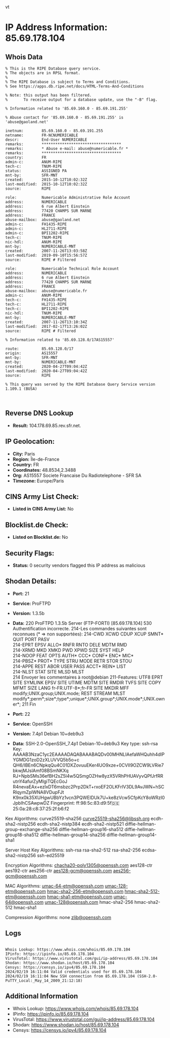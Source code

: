 vt
# IP Address Information: 85.69.178.104

## Whois Data
```
% This is the RIPE Database query service.
% The objects are in RPSL format.
%
% The RIPE Database is subject to Terms and Conditions.
% See https://apps.db.ripe.net/docs/HTML-Terms-And-Conditions

% Note: this output has been filtered.
%       To receive output for a database update, use the "-B" flag.

% Information related to '85.69.160.0 - 85.69.191.255'

% Abuse contact for '85.69.160.0 - 85.69.191.255' is 'abuse@gaoland.net'

inetnum:        85.69.160.0 - 85.69.191.255
netname:        FR-NCNUMERICABLE
descr:          End-User NUMERICABLE
remarks:        ***********************************
remarks:        * Abuse e-mail: abuse@numericable.fr *
remarks:        ***********************************
country:        FR
admin-c:        ANUM-RIPE
tech-c:         TNUM-RIPE
status:         ASSIGNED PA
mnt-by:         SFR-MNT
created:        2015-10-12T10:02:32Z
last-modified:  2015-10-12T10:02:32Z
source:         RIPE

role:           Numericable Administrative Role Account
address:        NUMERICABLE
address:        6 rue Albert Einstein
address:        77420 CHAMPS SUR MARNE
address:        FRANCE
abuse-mailbox:  abuse@gaoland.net
admin-c:        FH1435-RIPE
admin-c:        HL2711-RIPE
admin-c:        BPI1202-RIPE
tech-c:         TNUM-RIPE
nic-hdl:        ANUM-RIPE
mnt-by:         NUMERICABLE-MNT
created:        2007-11-26T13:03:58Z
last-modified:  2019-09-10T15:56:57Z
source:         RIPE # Filtered

role:           Numericable Technical Role Account
address:        NUMERICABLE
address:        6 rue Albert Einstein
address:        77420 CHAMPS SUR MARNE
address:        FRANCE
abuse-mailbox:  abuse@numericable.fr
admin-c:        ANUM-RIPE
tech-c:         FH1435-RIPE
tech-c:         HL2711-RIPE
tech-c:         BPI1202-RIPE
nic-hdl:        TNUM-RIPE
mnt-by:         NUMERICABLE-MNT
created:        2007-11-26T13:10:34Z
last-modified:  2017-02-17T13:26:02Z
source:         RIPE # Filtered

% Information related to '85.69.128.0/17AS15557'

route:          85.69.128.0/17
origin:         AS15557
mnt-by:         SFR-MNT
mnt-by:         NUMERICABLE-MNT
created:        2020-04-27T09:04:42Z
last-modified:  2020-04-27T09:04:42Z
source:         RIPE

% This query was served by the RIPE Database Query Service version 1.109.1 (BUSA)



```
## Reverse DNS Lookup
- **Result:** 104.178.69.85.rev.sfr.net.

## IP Geolocation:
- **City:** Paris
- **Region:** Île-de-France
- **Country:** FR
- **Coordinates:** 48.8534,2.3488
- **Org:** AS15557 Societe Francaise Du Radiotelephone - SFR SA
- **Timezone:** Europe/Paris

## CINS Army List Check:
- **Listed in CINS Army List:** 
No

## Blocklist.de Check:
- **Listed on Blocklist.de:** 
No

## Security Flags:
- **Status:** 0 security vendors flagged this IP address as malicious

## Shodan Details:
- **Port:** 21
- **Service:** ProFTPD
- **Version:** 1.3.5b
- **Data:** 220 ProFTPD 1.3.5b Server (FTP-FORTI) [85.69.178.104]
530 Authentification incorrecte.
214-Les commandes suivantes sont reconnues (* => non supportées):
214-CWD     XCWD    CDUP    XCUP    SMNT*   QUIT    PORT    PASV    
214-EPRT    EPSV    ALLO*   RNFR    RNTO    DELE    MDTM    RMD     
214-XRMD    MKD     XMKD    PWD     XPWD    SIZE    SYST    HELP    
214-NOOP    FEAT    OPTS    AUTH*   CCC*    CONF*   ENC*    MIC*    
214-PBSZ*   PROT*   TYPE    STRU    MODE    RETR    STOR    STOU    
214-APPE    REST    ABOR    USER    PASS    ACCT*   REIN*   LIST    
214-NLST    STAT    SITE    MLSD    MLST    
214 Envoyer les commentaires à root@debian
211-Features:
 UTF8
 EPRT
 SITE SYMLINK
 EPSV
 SITE UTIME
 MDTM
 SITE RMDIR
 TVFS
 SITE COPY
 MFMT
 SIZE
 LANG fr-FR.UTF-8*;fr-FR
 SITE MKDIR
 MFF modify;UNIX.group;UNIX.mode;
 REST STREAM
 MLST modify*;perm*;size*;type*;unique*;UNIX.group*;UNIX.mode*;UNIX.owner*;
211 Fin


- **Port:** 22
- **Service:** OpenSSH
- **Version:** 7.4p1 Debian 10+deb9u3
- **Data:** SSH-2.0-OpenSSH_7.4p1 Debian-10+deb9u3
Key type: ssh-rsa
Key: AAAAB3NzaC1yc2EAAAADAQABAAABAQDv00MHNLIAefaWHQuhh4dIPYGMDG1zoD2zXLUVVQ5b5o+c
QH6/IBEn6CNpkqQu4C01DXZovuuEKer4UO9xze+0CVII9OZCW9LVRie7bkwjMJslAmf08BSmNKXq
RJ+NpbSMs36efBH2sZ5l4w5QSmgOZHw8yzX5VRhPHUAVyvQPfJrfRRutnY4afurZyMIgiTQEcGoJ
R4nevaEAx+ezlxDT6msbzc2Prp2DkT+rxoEF2OLKFrlV3DL9AvJWN+hSCRlqymZplWNA8VDupFJt
K9nx0k35XUHgwUBbYz1vcn3PQWEIDUk7U+ke8zVcw5CfpKcY8oWRzI0JpbIhCSAwpwDZ
Fingerprint: ff:98:5c:83:d9:5f:de:25:0a:28:c8:37:25:2f:b6:f2

Kex Algorithms:
	curve25519-sha256
	curve25519-sha256@libssh.org
	ecdh-sha2-nistp256
	ecdh-sha2-nistp384
	ecdh-sha2-nistp521
	diffie-hellman-group-exchange-sha256
	diffie-hellman-group16-sha512
	diffie-hellman-group18-sha512
	diffie-hellman-group14-sha256
	diffie-hellman-group14-sha1

Server Host Key Algorithms:
	ssh-rsa
	rsa-sha2-512
	rsa-sha2-256
	ecdsa-sha2-nistp256
	ssh-ed25519

Encryption Algorithms:
	chacha20-poly1305@openssh.com
	aes128-ctr
	aes192-ctr
	aes256-ctr
	aes128-gcm@openssh.com
	aes256-gcm@openssh.com

MAC Algorithms:
	umac-64-etm@openssh.com
	umac-128-etm@openssh.com
	hmac-sha2-256-etm@openssh.com
	hmac-sha2-512-etm@openssh.com
	hmac-sha1-etm@openssh.com
	umac-64@openssh.com
	umac-128@openssh.com
	hmac-sha2-256
	hmac-sha2-512
	hmac-sha1

Compression Algorithms:
	none
	zlib@openssh.com


## Logs
```

Whois Lookup: https://www.whois.com/whois/85.69.178.104
IPinfo: https://ipinfo.io/85.69.178.104
VirusTotal: https://www.virustotal.com/gui/ip-address/85.69.178.104
Shodan: https://www.shodan.io/host/85.69.178.104
Censys: https://censys.io/ipv4/85.69.178.104
2024/02/19 16:11:04 Valid credentials used for 85.69.178.104
2024/02/19 16:11:04 New SSH connection from 85.69.178.104 (SSH-2.0-PuTTY_Local:_May_14_2009_21:12:18)

```
## Additional Information
- Whois Lookup: https://www.whois.com/whois/85.69.178.104
- IPinfo: https://ipinfo.io/85.69.178.104
- VirusTotal: https://www.virustotal.com/gui/ip-address/85.69.178.104
- Shodan: https://www.shodan.io/host/85.69.178.104
- Censys: https://censys.io/ipv4/85.69.178.104

